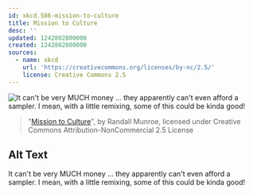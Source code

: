 ```yaml
---
id: xkcd.586-mission-to-culture
title: Mission to Culture
desc: ''
updated: 1242802800000
created: 1242802800000
sources:
  - name: xkcd
    url: 'https://creativecommons.org/licenses/by-nc/2.5/'
    license: Creative Commons 2.5
---
```

![It can't be very MUCH money ... they apparently can't even afford a sampler.  I mean, with a little remixing, some of this could be kinda good!](https://imgs.xkcd.com/comics/mission_to_culture.png)
> "[Mission to Culture](https://xkcd.com/586/)", by Randall Munroe, licensed under Creative Commons Attribution-NonCommercial 2.5 License

## Alt Text
It can't be very MUCH money ... they apparently can't even afford a sampler.  I mean, with a little remixing, some of this could be kinda good!
